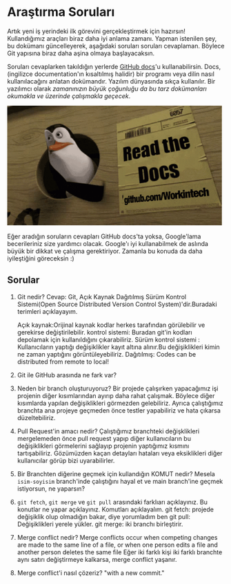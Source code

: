 # Araştırma Soruları

Artık yeni iş yerindeki ilk görevini gerçekleştirmek için hazırsın! Kullandığımız araçları biraz daha iyi anlama zamanı. Yapman istenilen şey, bu dokümanı güncelleyerek, aşağıdaki soruları soruları cevaplaman. Böylece Git yapısına biraz daha aşina olmaya başlayacaksın.

Soruları cevaplarken takıldığın yerlerde [GitHub docs](https://docs.github.com/en)'u kullanabilirsin. Docs, (ingilizce documentation'ın kısaltılmış halidir) bir programı veya dilin nasıl kullanılacağını anlatan dokümandır. Yazılım dünyasında sıkça kullanılır. Bir yazılımcı olarak _zamanınızın büyük çoğunluğu da bu tarz dokümanları okumakla ve üzerinde çalışmakla geçecek_.

![READ THE DOCS](https://github.com/Workintech/FSWeb-S1G1-Projesi-Web-Development-Projesi-icin-Git/blob/main/read-the-docs-wit.gif?raw=true)

Eğer aradığın soruların cevapları GitHub docs'ta yoksa, Google'lama becerileriniz size yardımcı olacak. Google'ı iyi kullanabilmek de aslında büyük bir dikkat ve çalışma gerektiriyor. Zamanla bu konuda da daha iyileştiğini göreceksin :)

## Sorular

1. Git nedir?
	Cevap: Git, Açık Kaynak Dağıtılmış Sürüm Kontrol Sistemi(Open Source Distributed Version Control System)'dir.Buradaki terimleri açıklayayım.

	Açık kaynak:Orijinal kaynak kodlar herkes tarafından görülebilir ve gerekirse değiştirilebilir.
	kontrol sistemi: Buradan git'in kodları depolamak için kullanıldığını çıkarabiliriz.
	Sürüm kontrol sistemi : Kullanıcıların yaptığı değişiklikler kayıt altına alınır.Bu değişiklikleri kimin ne zaman yaptığını görüntüleyebiliriz.
	Dağıtılmış: Codes can be distributed from remote to local!

2. Git ile GitHub arasında ne fark var?

3. Neden bir branch oluşturuyoruz?
	Bir projede çalışırken yapacağımız işi projenin diğer kısımlarından ayırıp daha rahat çalışmak. Böylece diğer kısımlarda yapılan değişiklikleri görmezden gelebiliriz. Ayrıca çalıştığımız branchta ana projeye geçmeden önce testler yapabiliriz ve hata çıkarsa düzeltebiliriz. 

4. Pull Request'in amacı nedir?
	Çalıştığımız branchteki değişklikleri mergelemeden  önce pull request yapıp diğer kullanıcıların bu değişiklikleri görmelerini sağlayıp projenin yaptığımız kısmını tartışabiliriz. Gözümüzden kaçan detayları hataları veya eksiklikleri diğer kullanıcılar görüp bizi uyarabilirler.

5. Bir Branchten diğerine geçmek için kullandığın KOMUT nedir? Mesela `isim-soyisim` branch'inde çalıştığını hayal et ve main branch'ine geçmek istiyorsun, ne yaparsın?

6. `git fetch`, `git merge` ve `git pull` arasındaki farklıarı açıklayınız. Bu konutlar ne yapar açıklayınız.
	Komutları açıklayalım.
	git fetch: projede değişiklik olup olmadığın bakar, diye yorumladım ben
	git pull: Değişiklikleri yerele yükler. 
	git merge: iki branchı birleştirir.

7. Merge conflict nedir?
	Merge conflicts occur when competing changes are made to the same line of a file, or when one person edits a file and another person deletes the same file
	Eğer iki farklı kişi iki farklı branchte aynı satırı değiştirmeye kalkarsa, merge conflict yaşanır.
8. Merge conflict'i nasıl çözeriz?
	"with a new commit."
	